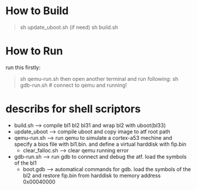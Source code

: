 # How to Build
 > sh update_uboot.sh (if need)
 > sh build.sh

# How to Run
 run this firstly:
 > sh qemu-run.sh
 then open another terminal and run following:
 > sh gdb-run.sh  # connect to qemu and running!

# describs for shell scriptors
  - build.sh     -->  compile bl1 bl2 bl31 and wrap  bl2 with uboot(bl33)
  - update_uboot -->  compile uboot and copy image to atf root path
  - qemu-run.sh  -->  run qemu to simulate a cortex-a53 mechine and specify a bios
		      file with bl1.bin. and define a virtual harddisk with fip.bin
	- clear_falloc.sh --> clear qemu running error
  - gdb-run.sh   -->  run gdb to connect and debug the atf. load the symbols of the bl1
	- boot.gdb        --> automatical commands for gdb. load the symbols of the bl2
	                      and restore fip.bin from harddisk to memory address 0x00040000
